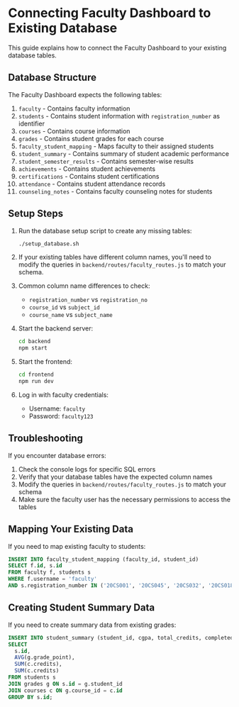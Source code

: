 # Connecting Faculty Dashboard to Existing Database

This guide explains how to connect the Faculty Dashboard to your existing database tables.

## Database Structure

The Faculty Dashboard expects the following tables:

1. `faculty` - Contains faculty information
2. `students` - Contains student information with `registration_number` as identifier
3. `courses` - Contains course information
4. `grades` - Contains student grades for each course
5. `faculty_student_mapping` - Maps faculty to their assigned students
6. `student_summary` - Contains summary of student academic performance
7. `student_semester_results` - Contains semester-wise results
8. `achievements` - Contains student achievements
9. `certifications` - Contains student certifications
10. `attendance` - Contains student attendance records
11. `counseling_notes` - Contains faculty counseling notes for students

## Setup Steps

1. Run the database setup script to create any missing tables:
   ```bash
   ./setup_database.sh
   ```

2. If your existing tables have different column names, you'll need to modify the queries in `backend/routes/faculty_routes.js` to match your schema.

3. Common column name differences to check:
   - `registration_number` vs `registration_no`
   - `course_id` vs `subject_id`
   - `course_name` vs `subject_name`

4. Start the backend server:
   ```bash
   cd backend
   npm start
   ```

5. Start the frontend:
   ```bash
   cd frontend
   npm run dev
   ```

6. Log in with faculty credentials:
   - Username: `faculty`
   - Password: `faculty123`

## Troubleshooting

If you encounter database errors:

1. Check the console logs for specific SQL errors
2. Verify that your database tables have the expected column names
3. Modify the queries in `backend/routes/faculty_routes.js` to match your schema
4. Make sure the faculty user has the necessary permissions to access the tables

## Mapping Your Existing Data

If you need to map existing faculty to students:

```sql
INSERT INTO faculty_student_mapping (faculty_id, student_id)
SELECT f.id, s.id
FROM faculty f, students s
WHERE f.username = 'faculty'
AND s.registration_number IN ('20CS001', '20CS045', '20CS032', '20CS018', '20CS056');
```

## Creating Student Summary Data

If you need to create summary data from existing grades:

```sql
INSERT INTO student_summary (student_id, cgpa, total_credits, completed_credits)
SELECT 
  s.id,
  AVG(g.grade_point),
  SUM(c.credits),
  SUM(c.credits)
FROM students s
JOIN grades g ON s.id = g.student_id
JOIN courses c ON g.course_id = c.id
GROUP BY s.id;
```